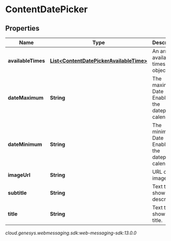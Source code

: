 # ContentDatePicker


## Properties

| Name | Type | Description | Notes |
| ------------ | ------------- | ------------- | ------------- |
| **availableTimes** | [**List&lt;ContentDatePickerAvailableTime&gt;**](ContentDatePickerAvailableTime) | An array of available times objects. |  |
| **dateMaximum** | **String** | The maximum Date Enabled in the datepicker calendar |  [optional] |
| **dateMinimum** | **String** | The minimum Date Enabled in the datepicker calendar |  [optional] |
| **imageUrl** | **String** | URL of an image |  [optional] |
| **subtitle** | **String** | Text to show in the description. |  [optional] |
| **title** | **String** | Text to show in the title. |  [optional] |




_cloud.genesys.webmessaging.sdk:web-messaging-sdk:13.0.0_
